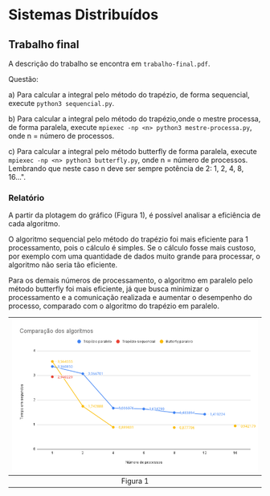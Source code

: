 # Sistemas Distribuídos

## Trabalho final

A descrição do trabalho se encontra em `trabalho-final.pdf`.

Questão:

a) Para calcular a integral pelo método do trapézio, de forma sequencial, execute `python3 sequencial.py`.

b) Para calcular a integral pelo método do trapézio,onde o mestre processa, de forma paralela, execute `mpiexec -np <n> python3 mestre-processa.py`, onde n = número de processos.

c) Para calcular a integral pelo método butterfly de forma paralela, execute `mpiexec -np <n> python3 butterfly.py`, onde n = número de processos. Lembrando que neste caso n deve ser sempre potência de 2: 1, 2, 4, 8, 16...".

### Relatório

A partir da plotagem do gráfico (Figura 1), é possível analisar a eficiência de cada algoritmo.

O algoritmo sequencial pelo método do trapézio foi mais eficiente para 1 processamento, pois o cálculo é simples. Se o cálculo fosse mais custoso, por exemplo com uma quantidade de dados muito grande para processar, o algoritmo não seria tão eficiente.

Para os demais números de processamento, o algoritmo em paralelo pelo método butterfly foi mais eficiente, já que busca minimizar o processamento e a comunicação realizada e aumentar o desempenho do processo, comparado com o algoritmo do trapézio em paralelo.

| ![Figura 1](grafico.png) |
| :----------------------: |
|         Figura 1         |
